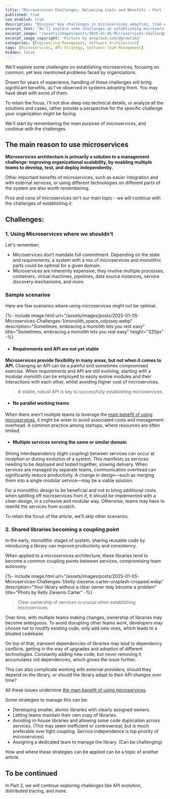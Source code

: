 ```yaml
---
title: "Microservices Challenges: Balancing Costs and Benefits – Part 1"
published: true
seo_enabled: true
description: "Discover key challenges in microservices adoption, from API evolution to team autonomy, and learn strategies to balance costs and benefits effectively."
excerpt_text: "We’ll explore some challenges on establishing microservices, focusing on common, yet less mentioned problems faced by organizations"
excerpt_image: "/assets/images/posts/2025-01-05-Microservices-Challenges-1/growtika-ZfVyuV8l7WU-unsplash-1.webp"
excerpt_image_copyright: 'Picture by unsplash.com/@growtika'
categories: [Engineering Management, Software Architecture]
tags: [Microservices, API Strategy, Software Team Management]
hidden: false
---
```


We’ll explore some challenges on establishing microservices, focusing on common, yet less mentioned problems faced by organizations.

Drawn for years of experience, handling of these challenges will bring significant benefits, as I've observed in systems adopting them. You may have dealt with some of them.

To retain the focus, I'll not dive deep into technical details, or analyze all the solutions and cases, rather provide a perspective for the  specific challenge your organization might be facing.

We'll start by remembering the main purpose of microservices, and continue with the challenges.  


## The main reason to use microservices

**Microservices architecture is primarily a solution to a management challenge: improving organizational scalability, by enabling multiple teams to develop, test, and deploy independently.**

Other important benefits of microservices, such as easier integration and with external services, or using different technologies on different parts of the system are also worth remembering.

Pros and cons of microservices isn't our main topic - we will continue with the challenges of establishing it. 


## Challenges:

### 1. Using Microservices where we shouldn't

Let's remember;
- Microservices don’t mandate full commitment. Depending on the state and requirements, a system with a mix of microservices and monolithic parts could be optimal for a given domain.
- Microservices are inherently expensive; they involve multiple processes, containers, virtual machines, pipelines, data source instances, service discovery mechanisms, and more.


### Sample scenarios

Here are few scenarios where using microservices might not be optimal.

{%- include image.html url="/assets/images/posts/2025-01-05-Microservices-Challenges-1/monolith_space_odyssey.webp" description="Sometimes, embracing a monolith lets you rest easy" title="Sometimes, embracing a monolith lets you rest easy" height="320px" -%}

- #### Requirements and API are not yet stable
**Microservices provide flexibility in many areas, but not when it comes to API.**
Changing an API can be a painful and sometimes compromised exercise. When requirements and API are still evolving, starting with a modular monolith can be employed to easily evolve modules and their interactions with each other, whilst avoiding higher cost of microservices.

> A stable, robust API is key to successfully establishing microservices. 

- #### No parallel working teams
When there aren't multiple teams to leverage the [main benefit of using microservices](#the-main-reason-to-use-microservices "Enabling multiple teams to develop, test, and deploy independently"), it might be wiser to avoid associated costs and management overhead. A common practice among startups, where resources are often limited.

- #### Multiple services serving the same or similar domain
Strong  interdependency (tight coupling) between services can occur at inception or during evolution of a system. This manifests as services needing to be deployed and tested together, slowing delivery. When services are managed by separate teams, communication overhead can significantly reduce productivity. A change in design—such as merging them into a single modular service—may be a viable solution.


For a monolithic design to be beneficial and not to bring additional costs when splitting off microservices from it, it should be implemented with a clean design, in a cohesive and modular way. Otherwise, teams may have to rewrite the services from scratch.

To retain the focus of the article, we'll skip other scenarios.


### 2. Shared libraries becoming a coupling point

In the early, monolithic stages of system, sharing reusable code by introducing a library can improve productivity and consistency.

When applied to a microservices architecture, these libraries tend to become a common coupling points between services, compromising team autonomy.

{%- include image.html url="/assets/images/posts/2025-01-05-Microservices-Challenges-1/kelly-ziesenis-carter-unsplash-cropped.webp" description="Your library without a clear owner may become a problem" title="Photo by Kelly Ziesenis Carter" -%}

> Clear ownership of services is crucial when establishing microservices.

Over time, with multiple teams making changes, ownership of libraries may become ambiguous. To avoid disrupting other teams work, developers may choose not to modify existing code, only add new ones, which leads to a bloated codebase.

On top of that, transient dependencies of libraries may lead to dependency conflicts, getting in the way of upgrades and adoption of different technologies. Constantly adding new code, but never removing it accumulates old dependencies, which grows the issue further.  

This can also complicate working with external providers; should they depend on the library, or should the library adapt to their API changes over time?

All these issues undermine [the main benefit of using microservices](#the-main-reason-to-use-microservices "Enabling multiple teams to develop, test, and deploy independently").

Some strategies to manage this can be:

  - Developing smaller, atomic libraries with clearly assigned owners.
  - Letting teams maintain their own copy of libraries.
  - Avoiding in-house libraries and allowing some code duplication across services. (This may seem inefficient or controversial, but is much preferable over tight coupling. Service independence is top priority of microservices)
  - Assigning a dedicated team to manage the library. (Can be challenging)

How and where these strategies can be applied can be a topic of another article.


## To be continued

In Part 2, we will continue exploring challenges like API evolution, distributed tracing, and more.
